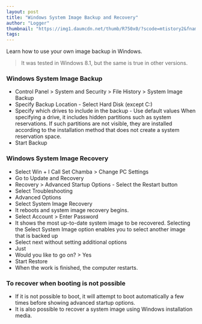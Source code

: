 ```yaml
---
layout: post
title: "Windows System Image Backup and Recovery"
author: "Logger"
thumbnail: "https://img1.daumcdn.net/thumb/R750x0/?scode=mtistory2&fname=https%3A%2F%2Ft1.daumcdn.net%2Fcfile%2Ftistory%2F234E743C5559442604"
tags: 
---
```



Learn how to use your own image backup in Windows.

> It was tested in Windows 8.1, but the same is true in other versions.

### Windows System Image Backup

- Control Panel > System and Security > File History > System Image Backup
- Specify Backup Location - Select Hard Disk (except C:)
- Specify which drives to include in the backup - Use default values
When specifying a drive, it includes hidden partitions such as system reservations. If such partitions are not visible, they are installed according to the installation method that does not create a system reservation space.
- Start Backup

### Windows System Image Recovery

- Select Win + I Call Set Chamba > Change PC Settings
- Go to Update and Recovery
- Recovery > Advanced Startup Options - Select the Restart button
- Select Troubleshooting
- Advanced Options
- Select System Image Recovery
- It reboots and system image recovery begins.
- Select Account > Enter Password
- It shows the most up-to-date system image to be recovered.
Selecting the Select System Image option enables you to select another image that is backed up
- Select next without setting additional options
- Just
- Would you like to go on? > Yes
- Start Restore
- When the work is finished, the computer restarts.

### To recover when booting is not possible

- If it is not possible to boot, it will attempt to boot automatically a few times before showing advanced startup options.
- It is also possible to recover a system image using Windows installation media.
